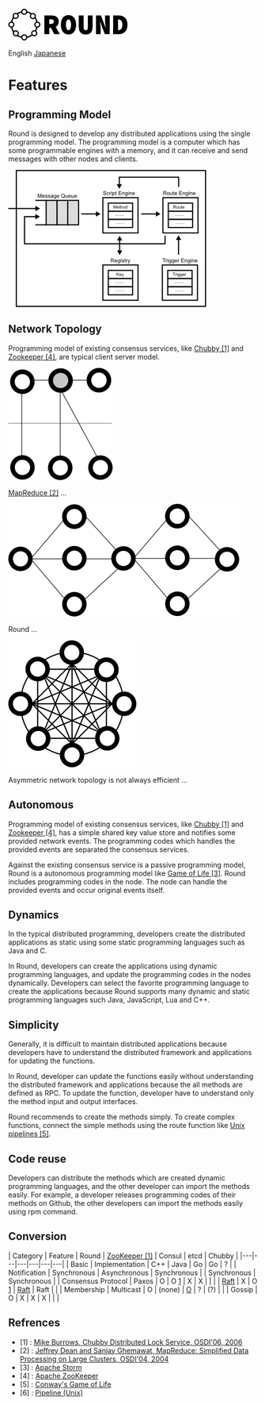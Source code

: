 ![round_logo](./img/round_logo.png)

English [Japanese](round_conversions_jp.md)

# Features

## Programming Model

Round is designed to develop any distributed applications using the single programming model. The programming model is a computer which has some programmable engines with a memory, and it can receive and send messages with other nodes and clients.

![Round Programming Model](img/round_programming_model.png)

## Network Topology

Programming model of existing consensus services, like [Chubby \[1\]][1] and [Zookeeper \[4\]][4], are typical client server model.

![Chubby Network Topology](img/chubby_network_topology.png)

[MapReduce \[2\]][2] ...

![MapReduce Network Topology](img/mr_network_topology.png)

Round ...

![Round Network Topology](img/round_network_topology.png)

Asymmetric network topology is not always efficient ...

## Autonomous

Programming model of existing consensus services, like [Chubby \[1\]][1] and [Zookeeper \[4\]][4], has a simple shared key value store and notifies some provided network events. The programming codes which handles the provided events are separated the consensus services.

Against the existing consensus service is a passive programming model, Round is a autonomous programming model like [Game of Life \[3\]][3]. Round includes programming codes in the node. The node can handle the provided events and occur original events itself.

## Dynamics

In the typical distributed programming, developers create the distributed applications as static using some static programming languages such as Java and C.

In Round, developers can create the applications using dynamic programming languages, and update the programming codes in the nodes dynamically. Developers can select the favorite programming language to create the applications because Round supports many dynamic and static programming languages such Java, JavaScript, Lua and C++.

## Simplicity

Generally, it is difficult to maintain distributed applications because developers have to understand the distributed framework and applications for updating the functions.

In Round, developer can update the functions easily without understanding the distributed framework and applications because the all methods are defined as RPC. To update the function, developer have to understand only the method input and output interfaces.

Round recommends to create the methods simply. To create complex functions, connect the simple methods using the route function like [Unix pipelines \[5\]][5].

## Code reuse

Developers can distribute the methods which are created dynamic programming languages, and the other developer can import the methods easily. For example, a developer releases programming codes of their methods on Github, the other developers can import the methods easily using rpm command.

## Conversion

| Category | Feature | Round | [ZooKeeper \[1\]][1] | Consul | etcd | Chubby |
|---|---|---|---|---|---|
| Basic | Implementation | C++ | Java | Go | Go | ? |
| Notification | Synchronous | Asynchronous | Synchronous | | Synchronous | Synchronous |
| Consensus Protocol | Paxos | O | O [1] | X | X | |
| | [Raft][raft] | X | O [1] | [Raft][raft] | Raft |  |
| Membership | Multicast | O | (none) | [O][gossip-consul] | ? | (?) |
| | Gossip | O | X | X | X |  |  |


## Refrences

- \[1\] : [Mike Burrows, Chubby Distributed Lock Service, OSDI'06, 2006][1]
- \[2\] : [Jeffrey Dean and Sanjay Ghemawat, MapReduce: Simplified Data Processing on Large Clusters, OSDI'04, 2004][2]
- \[3\] : [Apache Storm][3]
- \[4\] : [Apache ZooKeeper][1]
- \[5\] : [Conway's Game of Life][5]
- \[6\] : [Pipeline (Unix)][6]

[1]: http://research.google.com/archive/chubby.html
[2]: http://research.google.com/archive/mapreduce.html
[3]: https://storm.apache.org/
[4]: http://zookeeper.apache.org/
[5]: http://en.wikipedia.org/wiki/Conway%27s_Game_of_Life
[6]: http://en.wikipedia.org/wiki/Pipeline_%28Unix%29

[raft]: https://raftconsensus.github.io/
[raft-consul]: http://www.consul.io/docs/internals/consensus.html
[gossip-consul]: http://www.consul.io/docs/internals/gossip.html
